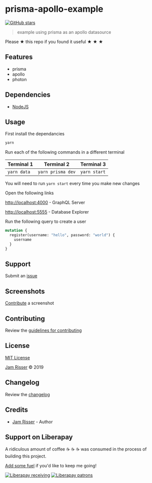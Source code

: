 # prisma-apollo-example

[![GitHub stars](https://img.shields.io/github/stars/codejamninja/prisma-apollo-example.svg?style=social&label=Stars)](https://github.com/codejamninja/prisma-apollo-example)

> example using prisma as an apollo datasource

Please ★ this repo if you found it useful ★ ★ ★

## Features

- prisma
- apollo
- photon

## Dependencies

- [NodeJS](https://nodejs.org)

## Usage

First install the dependancies

```sh
yarn
```

Run each of the following commands in a different terminal

| Terminal 1  | Terminal 2        | Terminal 3   |
| ----------- | ----------------- | ------------ |
| `yarn data` | `yarn prisma dev` | `yarn start` |

You will need to run `yarn start` every time you make new changes

Open the following links

[http://localhost:4000](http://localhost:4000) - GraphQL Server

[http://localhost:5555](http://localhost:5555) - Database Explorer

Run the following query to create a user

```graphql
mutation {
  register(username: "hello", password: "world") {
    username
  }
}
```

## Support

Submit an [issue](https://github.com/codejamninja/prisma-apollo-example/issues/new)

## Screenshots

[Contribute](https://github.com/codejamninja/prisma-apollo-example/blob/master/CONTRIBUTING.md) a screenshot

## Contributing

Review the [guidelines for contributing](https://github.com/codejamninja/prisma-apollo-example/blob/master/CONTRIBUTING.md)

## License

[MIT License](https://github.com/codejamninja/prisma-apollo-example/blob/master/LICENSE)

[Jam Risser](https://codejam.ninja) © 2019

## Changelog

Review the [changelog](https://github.com/codejamninja/prisma-apollo-example/blob/master/CHANGELOG.md)

## Credits

- [Jam Risser](https://codejam.ninja) - Author

## Support on Liberapay

A ridiculous amount of coffee ☕ ☕ ☕ was consumed in the process of building this project.

[Add some fuel](https://liberapay.com/codejamninja/donate) if you'd like to keep me going!

[![Liberapay receiving](https://img.shields.io/liberapay/receives/codejamninja.svg?style=flat-square)](https://liberapay.com/codejamninja/donate)
[![Liberapay patrons](https://img.shields.io/liberapay/patrons/codejamninja.svg?style=flat-square)](https://liberapay.com/codejamninja/donate)
